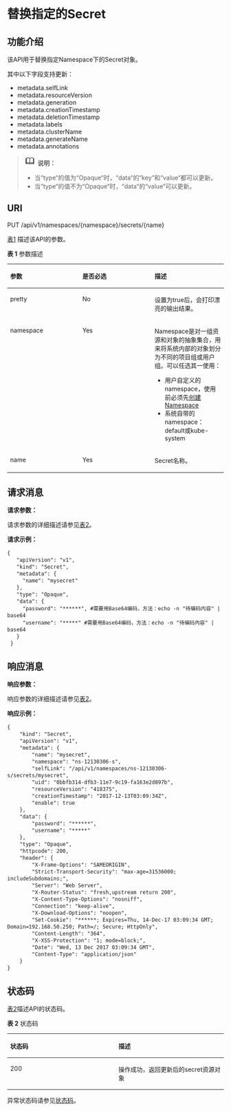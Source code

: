 # 替换指定的Secret<a name="cce_02_0046"></a>

## 功能介绍<a name="s2fa7c6b09ad0449ebce13163ee876960"></a>

该API用于替换指定Namespace下的Secret对象。

其中以下字段支持更新：

-   metadata.selfLink
-   metadata.resourceVersion
-   metadata.generation
-   metadata.creationTimestamp
-   metadata.deletionTimestamp
-   metadata.labels
-   metadata.clusterName
-   metadata.generateName
-   metadata.annotations

>![](public_sys-resources/icon-note.gif) **说明：**   
>-   当“type“的值为“Opaque“时，“data“的“key“和“value“都可以更新。  
>-   当“type“的值不为“Opaque“时，“data“的“value“可以更新。  

## URI<a name="se7a801b22ec44205a03503a15151ba92"></a>

PUT /api/v1/namespaces/\{namespace\}/secrets/\{name\}

[表1](#zh-cn_topic_0079615031_table22030964)  描述该API的参数。

**表 1**  参数描述

<a name="zh-cn_topic_0079615031_table22030964"></a>
<table><thead align="left"><tr id="zh-cn_topic_0079615031_row15494477"><th class="cellrowborder" valign="top" width="33.33333333333333%" id="mcps1.2.4.1.1"><p id="zh-cn_topic_0079615031_p47093149"><a name="zh-cn_topic_0079615031_p47093149"></a><a name="zh-cn_topic_0079615031_p47093149"></a>参数</p>
</th>
<th class="cellrowborder" valign="top" width="33.33333333333333%" id="mcps1.2.4.1.2"><p id="p3516329201621"><a name="p3516329201621"></a><a name="p3516329201621"></a>是否必选</p>
</th>
<th class="cellrowborder" valign="top" width="33.33333333333333%" id="mcps1.2.4.1.3"><p id="zh-cn_topic_0079615031_p8945359"><a name="zh-cn_topic_0079615031_p8945359"></a><a name="zh-cn_topic_0079615031_p8945359"></a>描述</p>
</th>
</tr>
</thead>
<tbody><tr id="zh-cn_topic_0079615031_row53485440"><td class="cellrowborder" valign="top" width="33.33333333333333%" headers="mcps1.2.4.1.1 "><p id="zh-cn_topic_0079615031_p37353378"><a name="zh-cn_topic_0079615031_p37353378"></a><a name="zh-cn_topic_0079615031_p37353378"></a>pretty</p>
</td>
<td class="cellrowborder" valign="top" width="33.33333333333333%" headers="mcps1.2.4.1.2 "><p id="zh-cn_topic_0079615031_p5724764"><a name="zh-cn_topic_0079615031_p5724764"></a><a name="zh-cn_topic_0079615031_p5724764"></a>No</p>
</td>
<td class="cellrowborder" valign="top" width="33.33333333333333%" headers="mcps1.2.4.1.3 "><p id="p28675043"><a name="p28675043"></a><a name="p28675043"></a>设置为true后，会打印漂亮的输出结果。</p>
</td>
</tr>
<tr id="zh-cn_topic_0079615031_row20549736"><td class="cellrowborder" valign="top" width="33.33333333333333%" headers="mcps1.2.4.1.1 "><p id="zh-cn_topic_0079615031_p53915901"><a name="zh-cn_topic_0079615031_p53915901"></a><a name="zh-cn_topic_0079615031_p53915901"></a>namespace</p>
</td>
<td class="cellrowborder" valign="top" width="33.33333333333333%" headers="mcps1.2.4.1.2 "><p id="zh-cn_topic_0079615031_p5111875"><a name="zh-cn_topic_0079615031_p5111875"></a><a name="zh-cn_topic_0079615031_p5111875"></a>Yes</p>
</td>
<td class="cellrowborder" valign="top" width="33.33333333333333%" headers="mcps1.2.4.1.3 "><p id="p658610593411"><a name="p658610593411"></a><a name="p658610593411"></a>Namespace是对一组资源和对象的抽象集合，用来将系统内部的对象划分为不同的项目组或用户组。可以任选其一使用：</p>
<a name="ul75828215461"></a><a name="ul75828215461"></a><ul id="ul75828215461"><li>用户自定义的namespace，使用前必须先<a href="创建Namespace.md">创建Namespace</a></li><li>系统自带的namespace：default或kube-system</li></ul>
</td>
</tr>
<tr id="zh-cn_topic_0079615031_row35569777"><td class="cellrowborder" valign="top" width="33.33333333333333%" headers="mcps1.2.4.1.1 "><p id="zh-cn_topic_0079615031_p62579720"><a name="zh-cn_topic_0079615031_p62579720"></a><a name="zh-cn_topic_0079615031_p62579720"></a>name</p>
</td>
<td class="cellrowborder" valign="top" width="33.33333333333333%" headers="mcps1.2.4.1.2 "><p id="zh-cn_topic_0079615031_p35792522"><a name="zh-cn_topic_0079615031_p35792522"></a><a name="zh-cn_topic_0079615031_p35792522"></a>Yes</p>
</td>
<td class="cellrowborder" valign="top" width="33.33333333333333%" headers="mcps1.2.4.1.3 "><p id="zh-cn_topic_0079614900_p168024282424"><a name="zh-cn_topic_0079614900_p168024282424"></a><a name="zh-cn_topic_0079614900_p168024282424"></a>Secret名称。</p>
</td>
</tr>
</tbody>
</table>

## 请求消息<a name="zh-cn_topic_0079615031_ref458786529"></a>

**请求参数：**

请求参数的详细描述请参见[表2](创建Secret.md#zh-cn_topic_0079614900_ref458786458)。

**请求示例：**

```
{ 
   "apiVersion": "v1", 
   "kind": "Secret", 
   "metadata": { 
     "name": "mysecret" 
   }, 
   "type": "Opaque", 
   "data": { 
     "password": "******", #需要用Base64编码，方法：echo -n "待编码内容" | base64
     "username": "*****" #需要用Base64编码，方法：echo -n "待编码内容" | base64
   } 
 }
```

## 响应消息<a name="s62e9d00c756e4ae99025f3a29117287f"></a>

**响应参数：**

响应参数的详细描述请参见[表2](创建Secret.md#zh-cn_topic_0079614900_ref458786458)。

**响应示例：**

```
{
    "kind": "Secret",
    "apiVersion": "v1",
    "metadata": {
        "name": "mysecret",
        "namespace": "ns-12130306-s",
        "selfLink": "/api/v1/namespaces/ns-12130306-s/secrets/mysecret",
        "uid": "0bbfb314-dfb3-11e7-9c19-fa163e2d897b",
        "resourceVersion": "418375",
        "creationTimestamp": "2017-12-13T03:09:34Z",
        "enable": true
    },
    "data": {
        "password": "******",
        "username": "*****" 
    },
    "type": "Opaque",
    "httpcode": 200,
    "header": {
        "X-Frame-Options": "SAMEORIGIN",
        "Strict-Transport-Security": "max-age=31536000; includeSubdomains;",
        "Server": "Web Server",
        "X-Router-Status": "fresh,upstream return 200",
        "X-Content-Type-Options": "nosniff",
        "Connection": "keep-alive",
        "X-Download-Options": "noopen",
        "Set-Cookie": "******; Expires=Thu, 14-Dec-17 03:09:34 GMT; Domain=192.168.50.250; Path=/; Secure; HttpOnly",
        "Content-Length": "364",
        "X-XSS-Protection": "1; mode=block;",
        "Date": "Wed, 13 Dec 2017 03:09:34 GMT",
        "Content-Type": "application/json"
    }
}
```

## 状态码<a name="s0cae25a23bb14c80b7b9465f8da69cd7"></a>

[表2](#zh-cn_topic_0079615031_table64060950)描述API的状态码。

**表 2**  状态码

<a name="zh-cn_topic_0079615031_table64060950"></a>
<table><thead align="left"><tr id="zh-cn_topic_0079615031_row64282674"><th class="cellrowborder" valign="top" width="50%" id="mcps1.2.3.1.1"><p id="p57631252201621"><a name="p57631252201621"></a><a name="p57631252201621"></a>状态码</p>
</th>
<th class="cellrowborder" valign="top" width="50%" id="mcps1.2.3.1.2"><p id="zh-cn_topic_0079615031_p46527158"><a name="zh-cn_topic_0079615031_p46527158"></a><a name="zh-cn_topic_0079615031_p46527158"></a>描述</p>
</th>
</tr>
</thead>
<tbody><tr id="zh-cn_topic_0079615031_row10603493"><td class="cellrowborder" valign="top" width="50%" headers="mcps1.2.3.1.1 "><p id="zh-cn_topic_0079615031_p53576637"><a name="zh-cn_topic_0079615031_p53576637"></a><a name="zh-cn_topic_0079615031_p53576637"></a>200</p>
</td>
<td class="cellrowborder" valign="top" width="50%" headers="mcps1.2.3.1.2 "><p id="zh-cn_topic_0079615031_p44740325"><a name="zh-cn_topic_0079615031_p44740325"></a><a name="zh-cn_topic_0079615031_p44740325"></a>操作成功，返回更新后的secret资源对象</p>
</td>
</tr>
</tbody>
</table>

异常状态码请参见[状态码](状态码.md)。

